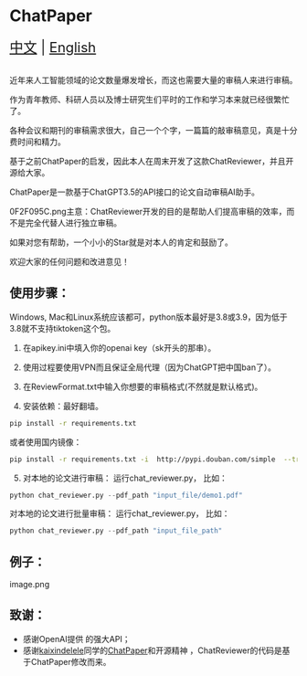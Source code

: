 # ChatPaper

<div style="font-size: 1.5rem;">
  <a href="./README.md">中文</a> |
  <a href="./readme_en.md">English</a>
</div>
</br>


近年来人工智能领域的论文数量爆发增长，而这也需要大量的审稿人来进行审稿。

作为青年教师、科研人员以及博士研究生们平时的工作和学习本来就已经很繁忙了。

各种会议和期刊的审稿需求很大，自己一个个字，一篇篇的敲审稿意见，真是十分费时间和精力。

基于之前ChatPaper的启发，因此本人在周末开发了这款ChatReviewer，并且开源给大家。

ChatPaper是一款基于ChatGPT3.5的API接口的论文自动审稿AI助手。

0F2F095C.png主意：ChatReviewer开发的目的是帮助人们提高审稿的效率，而不是完全代替人进行独立审稿。

如果对您有帮助，一个小小的Star就是对本人的肯定和鼓励了。

欢迎大家的任何问题和改进意见！

## 使用步骤：
Windows, Mac和Linux系统应该都可，python版本最好是3.8或3.9，因为低于3.8就不支持tiktoken这个包。

1. 在apikey.ini中填入你的openai key（sk开头的那串）。

2. 使用过程要使用VPN而且保证全局代理（因为ChatGPT把中国ban了）。

3. 在ReviewFormat.txt中输入你想要的审稿格式(不然就是默认格式)。

4. 安装依赖：最好翻墙。
``` bash
pip install -r requirements.txt
```
或者使用国内镜像：
```bash
pip install -r requirements.txt -i  http://pypi.douban.com/simple  --trusted-host pypi.douban.com
```

5. 对本地的论文进行审稿： 运行chat_reviewer.py， 比如：
```python
python chat_reviewer.py --pdf_path "input_file/demo1.pdf"
```

对本地的论文进行批量审稿： 运行chat_reviewer.py， 比如：
```python
python chat_reviewer.py --pdf_path "input_file_path"
```

## 例子：
image.png



## 致谢：
- 感谢OpenAI提供 的强大API；
- 感谢[kaixindelele](https://github.com/kaixindelele)同学的[ChatPaper](https://github.com/kaixindelele/ChatPaper)和开源精神 ，ChatReviewer的代码是基于ChatPaper修改而来。



